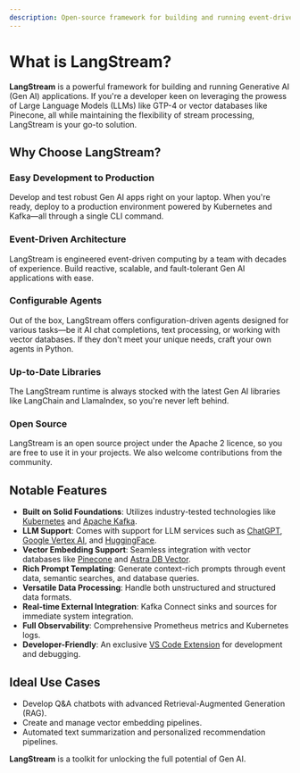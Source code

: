 ```yaml
---
description: Open-source framework for building and running event-driven Gen AI applications
---
```


# What is LangStream?

**LangStream** is a powerful framework for building and running Generative AI (Gen AI) applications. If you're a developer keen on leveraging the prowess of Large Language Models (LLMs) like GTP-4 or vector databases like Pinecone, all while maintaining the flexibility of stream processing, LangStream is your go-to solution. 

## Why Choose LangStream?

### Easy Development to Production
Develop and test robust Gen AI apps right on your laptop. When you're ready, deploy to a production environment powered by Kubernetes and Kafka—all through a single CLI command.

### Event-Driven Architecture
LangStream is engineered event-driven computing by a team with decades of experience. Build reactive, scalable, and fault-tolerant Gen AI applications with ease.

### Configurable Agents
Out of the box, LangStream offers configuration-driven agents designed for various tasks—be it AI chat completions, text processing, or working with vector databases. If they don't meet your unique needs, craft your own agents in Python.

### Up-to-Date Libraries
The LangStream runtime is always stocked with the latest Gen AI libraries like LangChain and LlamaIndex, so you're never left behind.

### Open Source
LangStream is an open source project under the Apache 2 licence, so you are free to use it in your projects. We also welcome contributions from the community.

## Notable Features

- **Built on Solid Foundations**: Utilizes industry-tested technologies like [Kubernetes](https://kubernetes.io/) and [Apache Kafka](https://kafka.apache.org/).
- **LLM Support**: Comes with support for LLM services such as [ChatGPT](https://openai.com/), [Google Vertex AI](https://cloud.google.com/vertex-ai), and [HuggingFace](https://huggingface.co/).
- **Vector Embedding Support**: Seamless integration with vector databases like [Pinecone](https://www.pinecone.io/) and [Astra DB Vector](https://www.datastax.com/products/vector-search).
- **Rich Prompt Templating**: Generate context-rich prompts through event data, semantic searches, and database queries.
- **Versatile Data Processing**: Handle both unstructured and structured data formats.
- **Real-time External Integration**: Kafka Connect sinks and sources for immediate system integration.
- **Full Observability**: Comprehensive Prometheus metrics and Kubernetes logs.
- **Developer-Friendly**: An exclusive [VS Code Extension](https://marketplace.visualstudio.com/items?itemName=DataStax.langstream) for development and debugging.

## Ideal Use Cases

- Develop Q&A chatbots with advanced Retrieval-Augmented Generation (RAG).
- Create and manage vector embedding pipelines.
- Automated text summarization and personalized recommendation pipelines.

**LangStream** is a toolkit for unlocking the full potential of Gen AI. 





